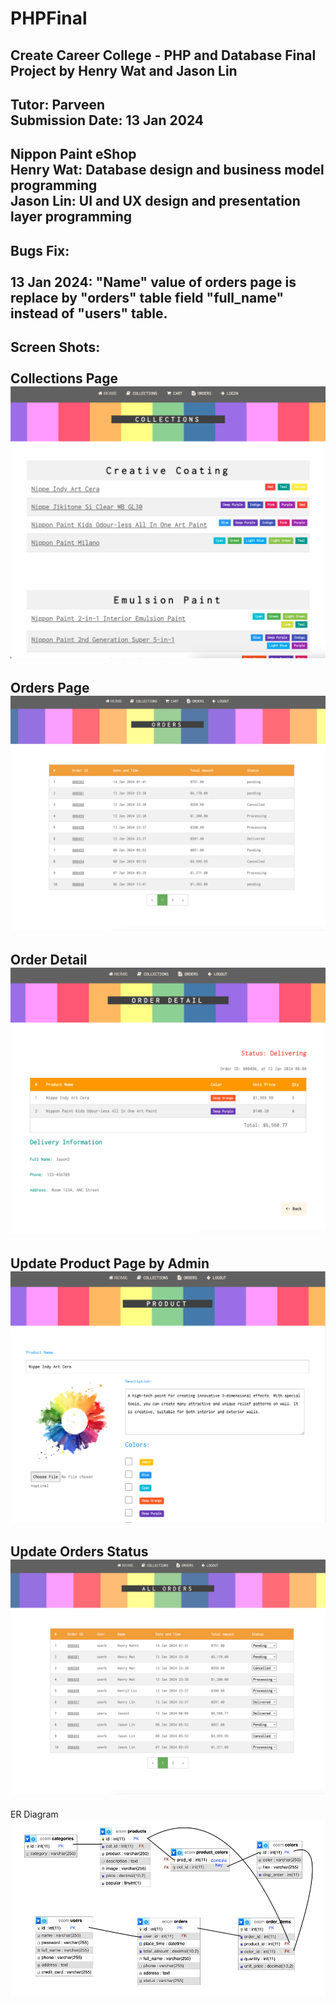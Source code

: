 # PHPFinal
Create Career College - PHP and Database Final Project by Henry Wat and Jason Lin
---
Tutor: Parveen<br>
Submission Date: 13 Jan 2024
---
Nippon Paint eShop
<br>
Henry Wat: Database design and business model programming<br>
Jason Lin: UI and UX design and presentation layer programming<br>
---
Bugs Fix:<br><br>
13 Jan 2024: "Name" value of orders page is replace by "orders" table field "full_name" instead of "users" table.
---
Screen Shots:<br><br>
Collections Page
![Collections](collections.png)
---
Orders Page
![Orders](orders.png)
---
Order Detail
![OrderDetail](orderdetail.png)
---
Update Product Page by Admin
![UpdateProduct](updateproduct.png)
---
Update Orders Status
![UpdateOrderStatus](updateorderstatus.png)
---
ER Diagram
![ERD](ERD.png)
